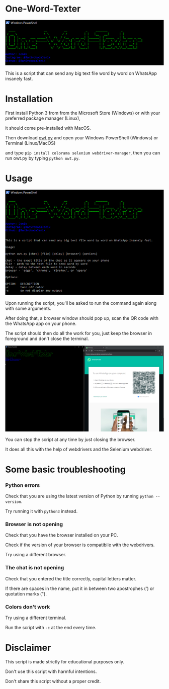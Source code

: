 # One-Word-Texter

![Screenshot](https://raw.githubusercontent.com/JanSvobodaJenik/One-Word-Texter/main/Screenshots/1.png)

This is a script that can send any big text file word by word on WhatsApp insanely fast.

# Installation

First install Python 3 from from the Microsoft Store (Windows) or with your preferred package manager (Linux),

it should come pre-installed with MacOS.

Then download [owt.py](https://github.com/JanSvobodaJenik/One-Word-Texter/releases/download/1.0/owt.py) and open your Windows PowerShell (Windows) or Terminal (Linux/MacOS)

and type `pip install colorama selenium webdriver-manager`, then you can run owt.py by typing `python owt.py`.

# Usage

![Screenshot](https://raw.githubusercontent.com/JanSvobodaJenik/One-Word-Texter/main/Screenshots/2.png)

Upon running the script, you'll be asked to run the command again along with some arguments.

After doing that, a browser window should pop up, scan the QR code with the WhatsApp app on your phone.

The script should then do all the work for you, just keep the browser in foreground and don't close the terminal.

![Screenshot](https://raw.githubusercontent.com/JanSvobodaJenik/One-Word-Texter/main/Screenshots/3.png)

You can stop the script at any time by just closing the browser.

It does all this with the help of webdrivers and the Selenium webdriver.

# Some basic troubleshooting

### Python errors

Check that you are using the latest version of Python by running `python --version`.

Try running it with `python3` instead.

### Browser is not opening

Check that you have the browser installed on your PC.

Check if the version of your browser is compatibile with the webdrivers.

Try using a different browser.

### The chat is not opening

Check that you entered the title correctly, capital letters matter.

If there are spaces in the name, put it in between two apostrophes (') or quotation marks (").

### Colors don't work

Try using a different terminal.

Run the script with `-c` at the end every time.

# Disclaimer

This script is made strictly for educational purposes only.

Don't use this script with harmful intentions.

Don't share this script without a proper credit.
